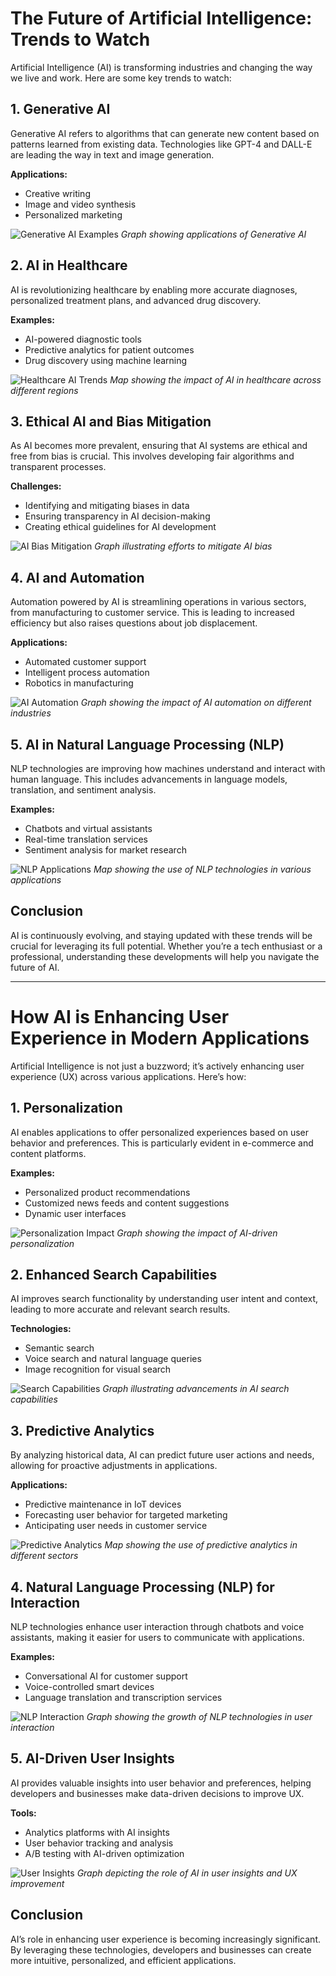 # The Future of Artificial Intelligence: Trends to Watch

Artificial Intelligence (AI) is transforming industries and changing the way we live and work. Here are some key trends to watch:

## 1. **Generative AI**

Generative AI refers to algorithms that can generate new content based on patterns learned from existing data. Technologies like GPT-4 and DALL-E are leading the way in text and image generation.

**Applications:**
- Creative writing
- Image and video synthesis
- Personalized marketing

![Generative AI Examples](https://example.com/generative-ai-graph.png)
*Graph showing applications of Generative AI*

## 2. **AI in Healthcare**

AI is revolutionizing healthcare by enabling more accurate diagnoses, personalized treatment plans, and advanced drug discovery.

**Examples:**
- AI-powered diagnostic tools
- Predictive analytics for patient outcomes
- Drug discovery using machine learning

![Healthcare AI Trends](https://example.com/healthcare-ai-map.png)
*Map showing the impact of AI in healthcare across different regions*

## 3. **Ethical AI and Bias Mitigation**

As AI becomes more prevalent, ensuring that AI systems are ethical and free from bias is crucial. This involves developing fair algorithms and transparent processes.

**Challenges:**
- Identifying and mitigating biases in data
- Ensuring transparency in AI decision-making
- Creating ethical guidelines for AI development

![AI Bias Mitigation](https://example.com/ai-bias-graph.png)
*Graph illustrating efforts to mitigate AI bias*

## 4. **AI and Automation**

Automation powered by AI is streamlining operations in various sectors, from manufacturing to customer service. This is leading to increased efficiency but also raises questions about job displacement.

**Applications:**
- Automated customer support
- Intelligent process automation
- Robotics in manufacturing

![AI Automation](https://example.com/ai-automation-graph.png)
*Graph showing the impact of AI automation on different industries*

## 5. **AI in Natural Language Processing (NLP)**

NLP technologies are improving how machines understand and interact with human language. This includes advancements in language models, translation, and sentiment analysis.

**Examples:**
- Chatbots and virtual assistants
- Real-time translation services
- Sentiment analysis for market research

![NLP Applications](https://example.com/nlp-applications-map.png)
*Map showing the use of NLP technologies in various applications*

## Conclusion

AI is continuously evolving, and staying updated with these trends will be crucial for leveraging its full potential. Whether you’re a tech enthusiast or a professional, understanding these developments will help you navigate the future of AI.

---

# How AI is Enhancing User Experience in Modern Applications

Artificial Intelligence is not just a buzzword; it’s actively enhancing user experience (UX) across various applications. Here’s how:

## 1. **Personalization**

AI enables applications to offer personalized experiences based on user behavior and preferences. This is particularly evident in e-commerce and content platforms.

**Examples:**
- Personalized product recommendations
- Customized news feeds and content suggestions
- Dynamic user interfaces

![Personalization Impact](https://example.com/personalization-graph.png)
*Graph showing the impact of AI-driven personalization*

## 2. **Enhanced Search Capabilities**

AI improves search functionality by understanding user intent and context, leading to more accurate and relevant search results.

**Technologies:**
- Semantic search
- Voice search and natural language queries
- Image recognition for visual search

![Search Capabilities](https://example.com/search-capabilities-graph.png)
*Graph illustrating advancements in AI search capabilities*

## 3. **Predictive Analytics**

By analyzing historical data, AI can predict future user actions and needs, allowing for proactive adjustments in applications.

**Applications:**
- Predictive maintenance in IoT devices
- Forecasting user behavior for targeted marketing
- Anticipating user needs in customer service

![Predictive Analytics](https://example.com/predictive-analytics-map.png)
*Map showing the use of predictive analytics in different sectors*

## 4. **Natural Language Processing (NLP) for Interaction**

NLP technologies enhance user interaction through chatbots and voice assistants, making it easier for users to communicate with applications.

**Examples:**
- Conversational AI for customer support
- Voice-controlled smart devices
- Language translation and transcription services

![NLP Interaction](https://example.com/nlp-interaction-graph.png)
*Graph showing the growth of NLP technologies in user interaction*

## 5. **AI-Driven User Insights**

AI provides valuable insights into user behavior and preferences, helping developers and businesses make data-driven decisions to improve UX.

**Tools:**
- Analytics platforms with AI insights
- User behavior tracking and analysis
- A/B testing with AI-driven optimization

![User Insights](https://example.com/user-insights-graph.png)
*Graph depicting the role of AI in user insights and UX improvement*

## Conclusion

AI’s role in enhancing user experience is becoming increasingly significant. By leveraging these technologies, developers and businesses can create more intuitive, personalized, and efficient applications.